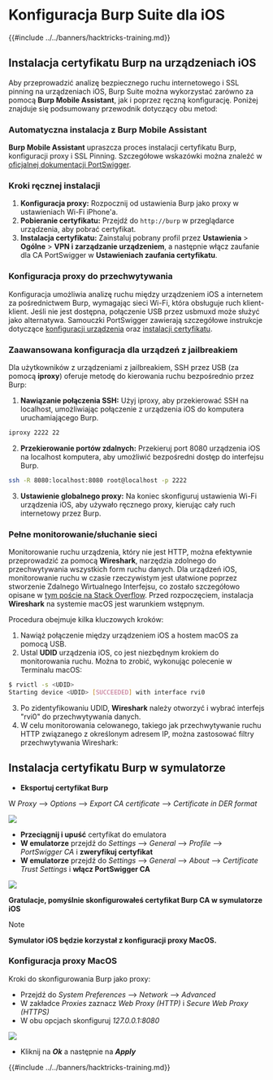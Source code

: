 # Konfiguracja Burp Suite dla iOS

{{#include ../../banners/hacktricks-training.md}}

## Instalacja certyfikatu Burp na urządzeniach iOS

Aby przeprowadzić analizę bezpiecznego ruchu internetowego i SSL pinning na urządzeniach iOS, Burp Suite można wykorzystać zarówno za pomocą **Burp Mobile Assistant**, jak i poprzez ręczną konfigurację. Poniżej znajduje się podsumowany przewodnik dotyczący obu metod:

### Automatyczna instalacja z Burp Mobile Assistant

**Burp Mobile Assistant** upraszcza proces instalacji certyfikatu Burp, konfiguracji proxy i SSL Pinning. Szczegółowe wskazówki można znaleźć w [oficjalnej dokumentacji PortSwigger](https://portswigger.net/burp/documentation/desktop/tools/mobile-assistant/installing).

### Kroki ręcznej instalacji

1. **Konfiguracja proxy:** Rozpocznij od ustawienia Burp jako proxy w ustawieniach Wi-Fi iPhone'a.
2. **Pobieranie certyfikatu:** Przejdź do `http://burp` w przeglądarce urządzenia, aby pobrać certyfikat.
3. **Instalacja certyfikatu:** Zainstaluj pobrany profil przez **Ustawienia** > **Ogólne** > **VPN i zarządzanie urządzeniem**, a następnie włącz zaufanie dla CA PortSwigger w **Ustawieniach zaufania certyfikatu**.

### Konfiguracja proxy do przechwytywania

Konfiguracja umożliwia analizę ruchu między urządzeniem iOS a internetem za pośrednictwem Burp, wymagając sieci Wi-Fi, która obsługuje ruch klient-klient. Jeśli nie jest dostępna, połączenie USB przez usbmuxd może służyć jako alternatywa. Samouczki PortSwigger zawierają szczegółowe instrukcje dotyczące [konfiguracji urządzenia](https://support.portswigger.net/customer/portal/articles/1841108-configuring-an-ios-device-to-work-with-burp) oraz [instalacji certyfikatu](https://support.portswigger.net/customer/portal/articles/1841109-installing-burp-s-ca-certificate-in-an-ios-device).

### Zaawansowana konfiguracja dla urządzeń z jailbreakiem

Dla użytkowników z urządzeniami z jailbreakiem, SSH przez USB (za pomocą **iproxy**) oferuje metodę do kierowania ruchu bezpośrednio przez Burp:

1. **Nawiązanie połączenia SSH:** Użyj iproxy, aby przekierować SSH na localhost, umożliwiając połączenie z urządzenia iOS do komputera uruchamiającego Burp.

```bash
iproxy 2222 22
```

2. **Przekierowanie portów zdalnych:** Przekieruj port 8080 urządzenia iOS na localhost komputera, aby umożliwić bezpośredni dostęp do interfejsu Burp.

```bash
ssh -R 8080:localhost:8080 root@localhost -p 2222
```

3. **Ustawienie globalnego proxy:** Na koniec skonfiguruj ustawienia Wi-Fi urządzenia iOS, aby używało ręcznego proxy, kierując cały ruch internetowy przez Burp.

### Pełne monitorowanie/słuchanie sieci

Monitorowanie ruchu urządzenia, który nie jest HTTP, można efektywnie przeprowadzić za pomocą **Wireshark**, narzędzia zdolnego do przechwytywania wszystkich form ruchu danych. Dla urządzeń iOS, monitorowanie ruchu w czasie rzeczywistym jest ułatwione poprzez stworzenie Zdalnego Wirtualnego Interfejsu, co zostało szczegółowo opisane w [tym poście na Stack Overflow](https://stackoverflow.com/questions/9555403/capturing-mobile-phone-traffic-on-wireshark/33175819#33175819). Przed rozpoczęciem, instalacja **Wireshark** na systemie macOS jest warunkiem wstępnym.

Procedura obejmuje kilka kluczowych kroków:

1. Nawiąż połączenie między urządzeniem iOS a hostem macOS za pomocą USB.
2. Ustal **UDID** urządzenia iOS, co jest niezbędnym krokiem do monitorowania ruchu. Można to zrobić, wykonując polecenie w Terminalu macOS:
```bash
$ rvictl -s <UDID>
Starting device <UDID> [SUCCEEDED] with interface rvi0
```
3. Po zidentyfikowaniu UDID, **Wireshark** należy otworzyć i wybrać interfejs "rvi0" do przechwytywania danych.  
4. W celu monitorowania celowanego, takiego jak przechwytywanie ruchu HTTP związanego z określonym adresem IP, można zastosować filtry przechwytywania Wireshark:

## Instalacja certyfikatu Burp w symulatorze

- **Eksportuj certyfikat Burp**

W _Proxy_ --> _Options_ --> _Export CA certificate_ --> _Certificate in DER format_

![](<../../images/image (534).png>)

- **Przeciągnij i upuść** certyfikat do emulatora  
- **W emulatorze** przejdź do _Settings_ --> _General_ --> _Profile_ --> _PortSwigger CA_ i **zweryfikuj certyfikat**  
- **W emulatorze** przejdź do _Settings_ --> _General_ --> _About_ --> _Certificate Trust Settings_ i **włącz PortSwigger CA**

![](<../../images/image (1048).png>)

**Gratulacje, pomyślnie skonfigurowałeś certyfikat Burp CA w symulatorze iOS**

> [!NOTE]  
> **Symulator iOS będzie korzystał z konfiguracji proxy MacOS.**

### Konfiguracja proxy MacOS

Kroki do skonfigurowania Burp jako proxy:

- Przejdź do _System Preferences_ --> _Network_ --> _Advanced_  
- W zakładce _Proxies_ zaznacz _Web Proxy (HTTP)_ i _Secure Web Proxy (HTTPS)_  
- W obu opcjach skonfiguruj _127.0.0.1:8080_

![](<../../images/image (431).png>)

- Kliknij na _**Ok**_ a następnie na _**Apply**_  


{{#include ../../banners/hacktricks-training.md}}
